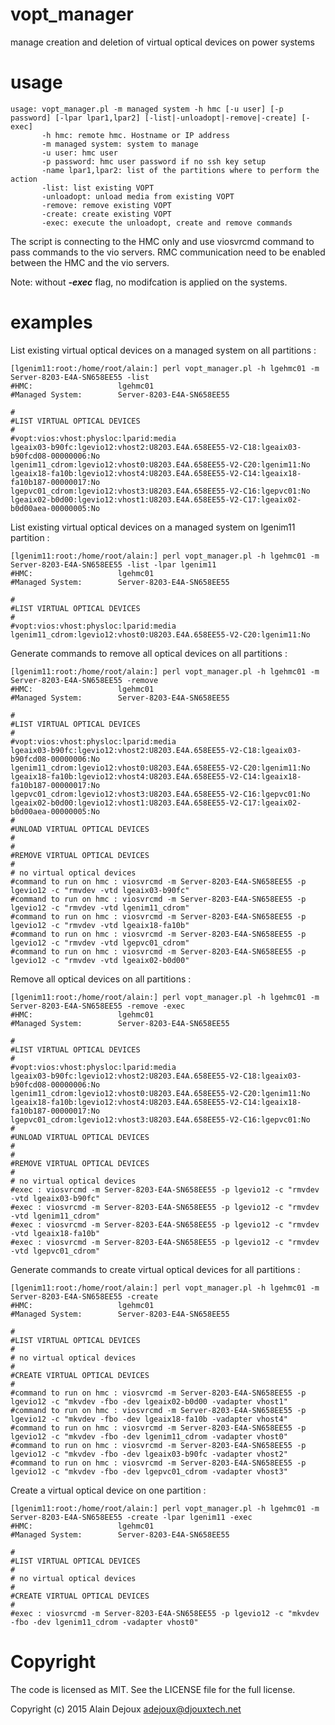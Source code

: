# vopt_manager
manage creation and deletion of virtual optical devices on power systems

# usage

~~~
usage: vopt_manager.pl -m managed system -h hmc [-u user] [-p password] [-lpar lpar1,lpar2] [-list|-unloadopt|-remove|-create] [-exec] 
       -h hmc: remote hmc. Hostname or IP address
       -m managed system: system to manage
       -u user: hmc user
       -p password: hmc user password if no ssh key setup
       -name lpar1,lpar2: list of the partitions where to perform the action
       -list: list existing VOPT 
       -unloadopt: unload media from existing VOPT 
       -remove: remove existing VOPT 
       -create: create existing VOPT 
       -exec: execute the unloadopt, create and remove commands 
~~~

The script is connecting to the HMC only and use viosvrcmd command to pass commands to the vio servers.
RMC communication need to be enabled between the HMC and the vio servers.

Note: without ***-exec*** flag, no modifcation is applied on the systems.

# examples

List existing virtual optical devices on a managed system on all partitions :

~~~
[lgenim11:root:/home/root/alain:] perl vopt_manager.pl -h lgehmc01 -m Server-8203-E4A-SN658EE55 -list  
#HMC:                   lgehmc01
#Managed System:        Server-8203-E4A-SN658EE55

#
#LIST VIRTUAL OPTICAL DEVICES
#
#vopt:vios:vhost:physloc:lparid:media
lgeaix03-b90fc:lgevio12:vhost2:U8203.E4A.658EE55-V2-C18:lgeaix03-b90fcd08-00000006:No
lgenim11_cdrom:lgevio12:vhost0:U8203.E4A.658EE55-V2-C20:lgenim11:No
lgeaix18-fa10b:lgevio12:vhost4:U8203.E4A.658EE55-V2-C14:lgeaix18-fa10b187-00000017:No
lgepvc01_cdrom:lgevio12:vhost3:U8203.E4A.658EE55-V2-C16:lgepvc01:No
lgeaix02-b0d00:lgevio12:vhost1:U8203.E4A.658EE55-V2-C17:lgeaix02-b0d00aea-00000005:No
~~~

List existing virtual optical devices on a managed system on lgenim11 partition :

~~~
[lgenim11:root:/home/root/alain:] perl vopt_manager.pl -h lgehmc01 -m Server-8203-E4A-SN658EE55 -list -lpar lgenim11
#HMC:                   lgehmc01
#Managed System:        Server-8203-E4A-SN658EE55

#
#LIST VIRTUAL OPTICAL DEVICES
#
#vopt:vios:vhost:physloc:lparid:media
lgenim11_cdrom:lgevio12:vhost0:U8203.E4A.658EE55-V2-C20:lgenim11:No
~~~

Generate commands to remove all optical devices on all partitions :

~~~
[lgenim11:root:/home/root/alain:] perl vopt_manager.pl -h lgehmc01 -m Server-8203-E4A-SN658EE55 -remove
#HMC:                   lgehmc01
#Managed System:        Server-8203-E4A-SN658EE55

#
#LIST VIRTUAL OPTICAL DEVICES
#
#vopt:vios:vhost:physloc:lparid:media
lgeaix03-b90fc:lgevio12:vhost2:U8203.E4A.658EE55-V2-C18:lgeaix03-b90fcd08-00000006:No
lgenim11_cdrom:lgevio12:vhost0:U8203.E4A.658EE55-V2-C20:lgenim11:No
lgeaix18-fa10b:lgevio12:vhost4:U8203.E4A.658EE55-V2-C14:lgeaix18-fa10b187-00000017:No
lgepvc01_cdrom:lgevio12:vhost3:U8203.E4A.658EE55-V2-C16:lgepvc01:No
lgeaix02-b0d00:lgevio12:vhost1:U8203.E4A.658EE55-V2-C17:lgeaix02-b0d00aea-00000005:No
#
#UNLOAD VIRTUAL OPTICAL DEVICES
#
#
#REMOVE VIRTUAL OPTICAL DEVICES
#
# no virtual optical devices
#command to run on hmc : viosvrcmd -m Server-8203-E4A-SN658EE55 -p lgevio12 -c "rmvdev -vtd lgeaix03-b90fc" 
#command to run on hmc : viosvrcmd -m Server-8203-E4A-SN658EE55 -p lgevio12 -c "rmvdev -vtd lgenim11_cdrom" 
#command to run on hmc : viosvrcmd -m Server-8203-E4A-SN658EE55 -p lgevio12 -c "rmvdev -vtd lgeaix18-fa10b" 
#command to run on hmc : viosvrcmd -m Server-8203-E4A-SN658EE55 -p lgevio12 -c "rmvdev -vtd lgepvc01_cdrom" 
#command to run on hmc : viosvrcmd -m Server-8203-E4A-SN658EE55 -p lgevio12 -c "rmvdev -vtd lgeaix02-b0d00" 
~~~

Remove all optical devices on all partitions :

~~~
[lgenim11:root:/home/root/alain:] perl vopt_manager.pl -h lgehmc01 -m Server-8203-E4A-SN658EE55 -remove -exec                         
#HMC:                   lgehmc01
#Managed System:        Server-8203-E4A-SN658EE55

#
#LIST VIRTUAL OPTICAL DEVICES
#
#vopt:vios:vhost:physloc:lparid:media
lgeaix03-b90fc:lgevio12:vhost2:U8203.E4A.658EE55-V2-C18:lgeaix03-b90fcd08-00000006:No
lgenim11_cdrom:lgevio12:vhost0:U8203.E4A.658EE55-V2-C20:lgenim11:No
lgeaix18-fa10b:lgevio12:vhost4:U8203.E4A.658EE55-V2-C14:lgeaix18-fa10b187-00000017:No
lgepvc01_cdrom:lgevio12:vhost3:U8203.E4A.658EE55-V2-C16:lgepvc01:No
#
#UNLOAD VIRTUAL OPTICAL DEVICES
#
#
#REMOVE VIRTUAL OPTICAL DEVICES
#
# no virtual optical devices
#exec : viosvrcmd -m Server-8203-E4A-SN658EE55 -p lgevio12 -c "rmvdev -vtd lgeaix03-b90fc"
#exec : viosvrcmd -m Server-8203-E4A-SN658EE55 -p lgevio12 -c "rmvdev -vtd lgenim11_cdrom"
#exec : viosvrcmd -m Server-8203-E4A-SN658EE55 -p lgevio12 -c "rmvdev -vtd lgeaix18-fa10b"
#exec : viosvrcmd -m Server-8203-E4A-SN658EE55 -p lgevio12 -c "rmvdev -vtd lgepvc01_cdrom"
~~~

Generate commands to create virtual optical devices for all partitions :

~~~
[lgenim11:root:/home/root/alain:] perl vopt_manager.pl -h lgehmc01 -m Server-8203-E4A-SN658EE55 -create      
#HMC:                   lgehmc01
#Managed System:        Server-8203-E4A-SN658EE55

#
#LIST VIRTUAL OPTICAL DEVICES
#
# no virtual optical devices
#
#CREATE VIRTUAL OPTICAL DEVICES
#
#command to run on hmc : viosvrcmd -m Server-8203-E4A-SN658EE55 -p lgevio12 -c "mkvdev -fbo -dev lgeaix02-b0d00 -vadapter vhost1" 
#command to run on hmc : viosvrcmd -m Server-8203-E4A-SN658EE55 -p lgevio12 -c "mkvdev -fbo -dev lgeaix18-fa10b -vadapter vhost4" 
#command to run on hmc : viosvrcmd -m Server-8203-E4A-SN658EE55 -p lgevio12 -c "mkvdev -fbo -dev lgenim11_cdrom -vadapter vhost0" 
#command to run on hmc : viosvrcmd -m Server-8203-E4A-SN658EE55 -p lgevio12 -c "mkvdev -fbo -dev lgeaix03-b90fc -vadapter vhost2" 
#command to run on hmc : viosvrcmd -m Server-8203-E4A-SN658EE55 -p lgevio12 -c "mkvdev -fbo -dev lgepvc01_cdrom -vadapter vhost3" 
~~~

Create a virtual optical device on one partition :

~~~
[lgenim11:root:/home/root/alain:] perl vopt_manager.pl -h lgehmc01 -m Server-8203-E4A-SN658EE55 -create -lpar lgenim11 -exec
#HMC:                   lgehmc01
#Managed System:        Server-8203-E4A-SN658EE55

#
#LIST VIRTUAL OPTICAL DEVICES
#
# no virtual optical devices
#
#CREATE VIRTUAL OPTICAL DEVICES
#
#exec : viosvrcmd -m Server-8203-E4A-SN658EE55 -p lgevio12 -c "mkvdev -fbo -dev lgenim11_cdrom -vadapter vhost0"
~~~

# Copyright

The code is licensed as MIT. See the LICENSE file for the full license.

Copyright (c) 2015 Alain Dejoux adejoux@djouxtech.net
